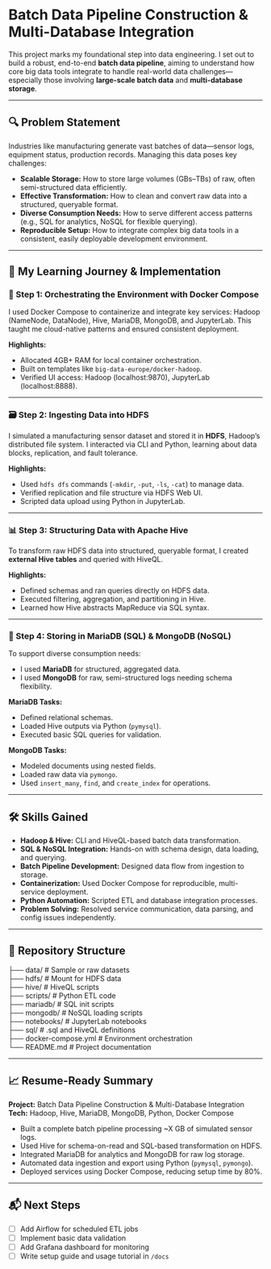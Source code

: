 # Batch Data Pipeline Construction & Multi-Database Integration

This project marks my foundational step into data engineering. I set out to build a robust, end-to-end **batch data pipeline**, aiming to understand how core big data tools integrate to handle real-world data challenges—especially those involving **large-scale batch data** and **multi-database storage**.

---

## 🔍 Problem Statement

Industries like manufacturing generate vast batches of data—sensor logs, equipment status, production records. Managing this data poses key challenges:

- **Scalable Storage:** How to store large volumes (GBs–TBs) of raw, often semi-structured data efficiently.
- **Effective Transformation:** How to clean and convert raw data into a structured, queryable format.
- **Diverse Consumption Needs:** How to serve different access patterns (e.g., SQL for analytics, NoSQL for flexible querying).
- **Reproducible Setup:** How to integrate complex big data tools in a consistent, easily deployable development environment.

---

## 🚀 My Learning Journey & Implementation

### 🧱 Step 1: Orchestrating the Environment with Docker Compose

I used Docker Compose to containerize and integrate key services: Hadoop (NameNode, DataNode), Hive, MariaDB, MongoDB, and JupyterLab. This taught me cloud-native patterns and ensured consistent deployment.

**Highlights:**
- Allocated 4GB+ RAM for local container orchestration.
- Built on templates like `big-data-europe/docker-hadoop`.
- Verified UI access: Hadoop (localhost:9870), JupyterLab (localhost:8888).

---

### 🗃️ Step 2: Ingesting Data into HDFS

I simulated a manufacturing sensor dataset and stored it in **HDFS**, Hadoop’s distributed file system. I interacted via CLI and Python, learning about data blocks, replication, and fault tolerance.

**Highlights:**
- Used `hdfs dfs` commands (`-mkdir`, `-put`, `-ls`, `-cat`) to manage data.
- Verified replication and file structure via HDFS Web UI.
- Scripted data upload using Python in JupyterLab.

---

### 📊 Step 3: Structuring Data with Apache Hive

To transform raw HDFS data into structured, queryable format, I created **external Hive tables** and queried with HiveQL.

**Highlights:**
- Defined schemas and ran queries directly on HDFS data.
- Executed filtering, aggregation, and partitioning in Hive.
- Learned how Hive abstracts MapReduce via SQL syntax.

---

### 🔄 Step 4: Storing in MariaDB (SQL) & MongoDB (NoSQL)

To support diverse consumption needs:

- I used **MariaDB** for structured, aggregated data.
- I used **MongoDB** for raw, semi-structured logs needing schema flexibility.

**MariaDB Tasks:**
- Defined relational schemas.
- Loaded Hive outputs via Python (`pymysql`).
- Executed basic SQL queries for validation.

**MongoDB Tasks:**
- Modeled documents using nested fields.
- Loaded raw data via `pymongo`.
- Used `insert_many`, `find`, and `create_index` for operations.

---

## 🛠️ Skills Gained

- **Hadoop & Hive:** CLI and HiveQL-based batch data transformation.
- **SQL & NoSQL Integration:** Hands-on with schema design, data loading, and querying.
- **Batch Pipeline Development:** Designed data flow from ingestion to storage.
- **Containerization:** Used Docker Compose for reproducible, multi-service deployment.
- **Python Automation:** Scripted ETL and database integration processes.
- **Problem Solving:** Resolved service communication, data parsing, and config issues independently.

---

## 📁 Repository Structure

├── data/ # Sample or raw datasets   
├── hdfs/ # Mount for HDFS data   
├── hive/ # HiveQL scripts  
├── scripts/ # Python ETL code  
├── mariadb/ # SQL init scripts  
├── mongodb/ # NoSQL loading scripts  
├── notebooks/ # JupyterLab notebooks  
├── sql/ # .sql and HiveQL definitions  
├── docker-compose.yml # Environment orchestration  
└── README.md # Project documentation  



---

## 📈 Resume-Ready Summary

**Project:** Batch Data Pipeline Construction & Multi-Database Integration  
**Tech:** Hadoop, Hive, MariaDB, MongoDB, Python, Docker Compose

- Built a complete batch pipeline processing ~X GB of simulated sensor logs.
- Used Hive for schema-on-read and SQL-based transformation on HDFS.
- Integrated MariaDB for analytics and MongoDB for raw log storage.
- Automated data ingestion and export using Python (`pymysql`, `pymongo`).
- Deployed services using Docker Compose, reducing setup time by 80%.

---

## 📬 Next Steps

- [ ] Add Airflow for scheduled ETL jobs  
- [ ] Implement basic data validation  
- [ ] Add Grafana dashboard for monitoring  
- [ ] Write setup guide and usage tutorial in `/docs`
